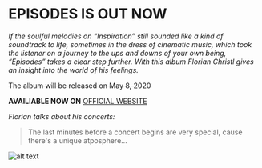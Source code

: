 # EPISODES IS OUT NOW
	
*If the soulful melodies on “Inspiration” still sounded like a kind of soundtrack to life, sometimes in the dress of cinematic music, which took the listener on a journey to the ups and downs of your own being, “Episodes” takes a clear step further. With this album Florian Christl gives an insight into the world of his feelings.*

~~The album will be released on May 8, 2020~~

**AVAILIABLE NOW ON**
<a href=http://florianchristl.de/>OFFICIAL WEBSITE</a> 

*Florian talks about his concerts:*
>The last minutes before a concert begins are very special, cause there's a unique atposphere...

![alt text](http://florianchristl.de/wp-content/uploads/2020/03/Florian_Christl_2019%C2%A9Alexey-Kalganov-Alina-Palto-18.jpg)

